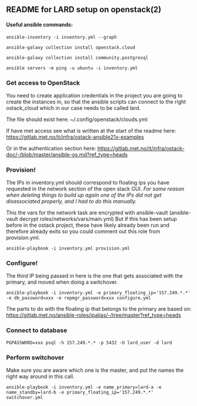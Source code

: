 ## README for LARD setup on openstack(2)

#### Useful ansible commands:
```
ansible-inventory -i inventory.yml --graph

ansible-galaxy collection install openstack.cloud

ansible-galaxy collection install community.postgresql

ansible servers -m ping -u ubuntu -i inventory.yml
```

### Get access to OpenStack
You need to create application credentials in the project you are going to create the instances in, so that the ansible scripts can connect to the right ostack_cloud which in our case needs to be called lard.

The file should exist here: 
~/.config/openstack/clouds.yml

If have met access see what is written at the start of the readme here: 
https://gitlab.met.no/it/infra/ostack-ansible21x-examples

Or in the authentication section here: 
https://gitlab.met.no/it/infra/ostack-doc/-/blob/master/ansible-os.md?ref_type=heads

### Provision!
The IPs in inventory.yml should correspond to floating ips you have requested in the network section of the open stack GUI. *For some reason when deleting things to build up again one of the IPs did not get disassociated properly, and I had to do this manually.* 

This the vars for the network task are encrypted with ansible-vault (ansible-vault decrypt roles/networks/vars/main.yml)
But if this has been setup before in the ostack project, these have likely already been run and therefore already exits so you could comment out this role from provision.yml.

```
ansible-playbook -i inventory.yml provision.yml 
```

### Configure!
The third IP being passed in here is the one that gets associated with the primary, and moved when doing a switchover. 

```
ansible-playbook -i inventory.yml -e primary_floating_ip='157.249.*.*' -e db_password=xxx -e repmgr_password=xxx configure.yml 
```

The parts to do with the floating ip that belongs to the primary are based on: 
https://gitlab.met.no/ansible-roles/ipalias/-/tree/master?ref_type=heads

### Connect to database
```
PGPASSWORD=xxx psql -h 157.249.*.* -p 5432 -U lard_user -d lard
```

### Perform switchover
Make sure you are aware which one is the master, and put the names the right way around in this call. 

```
ansible-playbook -i inventory.yml -e name_primary=lard-a -e name_standby=lard-b -e primary_floating_ip='157.249.*.*' switchover.yml
```
